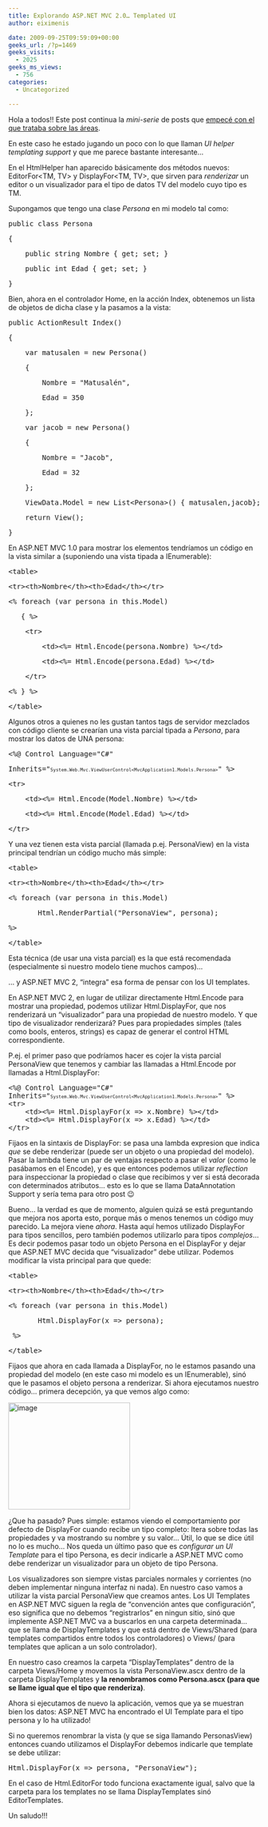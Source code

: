 ```yaml
---
title: Explorando ASP.NET MVC 2.0… Templated UI
author: eiximenis

date: 2009-09-25T09:59:09+00:00
geeks_url: /?p=1469
geeks_visits:
  - 2025
geeks_ms_views:
  - 756
categories:
  - Uncategorized

---
```

Hola a todos!! Este post continua la _mini-serie_ de posts que [empecé con el que trataba sobre las áreas][1].

En este caso he estado jugando un poco con lo que llaman _UI helper templating support_ y que me parece bastante interesante…

En el HtmlHelper han aparecido básicamente dos métodos nuevos: EditorFor<TM, TV> y DisplayFor<TM, TV>, que sirven para _renderizar_ un editor o un visualizador para el tipo de datos TV del modelo cuyo tipo es TM.

Supongamos que tengo una clase _Persona_ en mi modelo tal como:

<div class="csharpcode">
  <pre class="alt"><span class="kwrd">public</span> <span class="kwrd">class</span> Persona</pre>
  
  <pre>{</pre>
  
  <pre class="alt">    <span class="kwrd">public</span> <span class="kwrd">string</span> Nombre { get; set; }</pre>
  
  <pre>    <span class="kwrd">public</span> <span class="kwrd">int</span> Edad { get; set; }</pre>
  
  <pre class="alt">}</pre>
</div>

Bien, ahora en el controlador Home, en la acción Index, obtenemos un lista de objetos de dicha clase y la pasamos a la vista:

<div class="csharpcode">
  <pre class="alt"><span class="kwrd">public</span> ActionResult Index()</pre>
  
  <pre>{</pre>
  
  <pre class="alt">    var matusalen = <span class="kwrd">new</span> Persona()</pre>
  
  <pre>    {</pre>
  
  <pre class="alt">        Nombre = <span class="str">"Matusalén"</span>,</pre>
  
  <pre>        Edad = 350</pre>
  
  <pre class="alt">    };</pre>
  
  <pre>    var jacob = <span class="kwrd">new</span> Persona()</pre>
  
  <pre class="alt">    {</pre>
  
  <pre>        Nombre = <span class="str">"Jacob"</span>,</pre>
  
  <pre class="alt">        Edad = 32</pre>
  
  <pre>    };</pre>
  
  <pre class="alt">    ViewData.Model = <span class="kwrd">new</span> List&lt;Persona&gt;() { matusalen,jacob};</pre>
  
  <pre>    <span class="kwrd">return</span> View();</pre>
  
  <pre class="alt">}</pre>
</div>

En ASP.NET MVC 1.0 para mostrar los elementos tendríamos un código en la vista similar a (suponiendo una vista tipada a IEnumerable<Persona>):

<div class="csharpcode">
  <pre class="alt"><span class="kwrd">&lt;</span><span class="html">table</span><span class="kwrd">&gt;</span></pre>
  
  <pre><span class="kwrd">&lt;</span><span class="html">tr</span><span class="kwrd">&gt;&lt;</span><span class="html">th</span><span class="kwrd">&gt;</span>Nombre<span class="kwrd">&lt;/</span><span class="html">th</span><span class="kwrd">&gt;&lt;</span><span class="html">th</span><span class="kwrd">&gt;</span>Edad<span class="kwrd">&lt;/</span><span class="html">th</span><span class="kwrd">&gt;&lt;/</span><span class="html">tr</span><span class="kwrd">&gt;</span></pre>
  
  <pre class="alt"><span class="asp">&lt;%</span> <span class="kwrd">foreach</span> (var persona <span class="kwrd">in</span> <span class="kwrd">this</span>.Model)</pre>
  
  <pre>   { <span class="asp">%&gt;</span></pre>
  
  <pre class="alt">    <span class="kwrd">&lt;</span><span class="html">tr</span><span class="kwrd">&gt;</span></pre>
  
  <pre>        <span class="kwrd">&lt;</span><span class="html">td</span><span class="kwrd">&gt;</span><span class="asp">&lt;%</span>= Html.Encode(persona.Nombre) <span class="asp">%&gt;</span><span class="kwrd">&lt;/</span><span class="html">td</span><span class="kwrd">&gt;</span></pre>
  
  <pre class="alt">        <span class="kwrd">&lt;</span><span class="html">td</span><span class="kwrd">&gt;</span><span class="asp">&lt;%</span>= Html.Encode(persona.Edad) <span class="asp">%&gt;</span><span class="kwrd">&lt;/</span><span class="html">td</span><span class="kwrd">&gt;</span></pre>
  
  <pre>    <span class="kwrd">&lt;/</span><span class="html">tr</span><span class="kwrd">&gt;</span></pre>
  
  <pre class="alt"><span class="asp">&lt;%</span> } <span class="asp">%&gt;</span></pre>
  
  <pre><span class="kwrd">&lt;/</span><span class="html">table</span><span class="kwrd">&gt;</span></pre>
</div>

Algunos otros a quienes no les gustan tantos tags de servidor mezclados con código cliente se crearían una vista parcial tipada a _Persona_, para mostrar los datos de UNA persona:

<div class="csharpcode">
  <pre class="alt">&lt;%@ Control Language=<span class="str">"C#"</span> </pre>
  
  <pre>Inherits=<span class="str">"<font size="1">System.Web.Mvc.ViewUserControl&lt;MvcApplication1.Models.Persona&gt;</font>"</span> %&gt;</pre>
  
  <pre class="alt">&lt;tr&gt;</pre>
  
  <pre>    &lt;td&gt;&lt;%= Html.Encode(Model.Nombre) %&gt;&lt;/td&gt;</pre>
  
  <pre class="alt">    &lt;td&gt;&lt;%= Html.Encode(Model.Edad) %&gt;&lt;/td&gt;</pre>
  
  <pre>&lt;/tr&gt;</pre>
</div>

Y una vez tienen esta vista parcial (llamada p.ej. PersonaView) en la vista principal tendrían un código mucho más simple:

<div class="csharpcode">
  <pre class="alt"><span class="kwrd">&lt;</span><span class="html">table</span><span class="kwrd">&gt;</span></pre>
  
  <pre><span class="kwrd">&lt;</span><span class="html">tr</span><span class="kwrd">&gt;&lt;</span><span class="html">th</span><span class="kwrd">&gt;</span>Nombre<span class="kwrd">&lt;/</span><span class="html">th</span><span class="kwrd">&gt;&lt;</span><span class="html">th</span><span class="kwrd">&gt;</span>Edad<span class="kwrd">&lt;/</span><span class="html">th</span><span class="kwrd">&gt;&lt;/</span><span class="html">tr</span><span class="kwrd">&gt;</span></pre>
  
  <pre class="alt"><span class="asp">&lt;%</span> <span class="kwrd">foreach</span> (var persona <span class="kwrd">in</span> <span class="kwrd">this</span>.Model)</pre>
  
  <pre>       Html.RenderPartial(<span class="str">"PersonaView"</span>, persona);</pre>
  
  <pre class="alt"><span class="asp">%&gt;</span></pre>
  
  <pre><span class="kwrd">&lt;/</span><span class="html">table</span><span class="kwrd">&gt;</span></pre>
</div>

Esta técnica (de usar una vista parcial) es la que está recomendada (especialmente si nuestro modelo tiene muchos campos)…

… y ASP.NET MVC 2, “integra” esa forma de pensar con los UI templates.

En ASP.NET MVC 2, en lugar de utilizar directamente Html.Encode para mostrar una propiedad, podemos utilizar Html.DisplayFor, que nos renderizará un “visualizador” para una propiedad de nuestro modelo. Y que tipo de visualizador renderizará? Pues para propiedades simples (tales como bools, enteros, strings) es capaz de generar el control HTML correspondiente.

P.ej. el primer paso que podríamos hacer es cojer la vista parcial PersonaView que tenemos y cambiar las llamadas a Html.Encode por llamadas a Html.DisplayFor:

<pre class="csharpcode"><span class="asp">&lt;%@ Control Language="C#"
Inherits="<font size="1">System.Web.Mvc.ViewUserControl&lt;MvcApplication1.Models.Persona&gt;</font>" %&gt;</span>
<span class="kwrd">&lt;</span><span class="html">tr</span><span class="kwrd">&gt;</span>
    <span class="kwrd">&lt;</span><span class="html">td</span><span class="kwrd">&gt;</span><span class="asp">&lt;%</span>= Html.DisplayFor(x =&gt; x.Nombre) <span class="asp">%&gt;</span><span class="kwrd">&lt;/</span><span class="html">td</span><span class="kwrd">&gt;</span>
    <span class="kwrd">&lt;</span><span class="html">td</span><span class="kwrd">&gt;</span><span class="asp">&lt;%</span>= Html.DisplayFor(x =&gt; x.Edad) <span class="asp">%&gt;</span><span class="kwrd">&lt;/</span><span class="html">td</span><span class="kwrd">&gt;</span>
<span class="kwrd">&lt;/</span><span class="html">tr</span><span class="kwrd">&gt;</span></pre>

Fijaos en la sintaxis de DisplayFor: se pasa una lambda expresion que indica _que_ se debe renderizar (puede ser un objeto o una propiedad del modelo). Pasar la lambda tiene un par de ventajas respecto a pasar el _valor_ (como le pasábamos en el Encode), y es que entonces podemos utilizar _reflection_ para inspeccionar la propiedad o clase que recibimos y ver si está decorada con determinados atributos… esto es lo que se llama DataAnnotation Support y sería tema para otro post 😉

Bueno… la verdad es que de momento, alguien quizá se está preguntando que mejora nos aporta esto, porque más o menos tenemos un código muy parecido. La mejora viene _ahora_. Hasta aquí hemos utilizado DisplayFor para tipos sencillos, pero también podemos utilizarlo para tipos _complejos_… Es decir podemos pasar todo un objeto Persona en el DisplayFor y dejar que ASP.NET MVC decida que “visualizador” debe utilizar. Podemos modificar la vista principal para que quede:

<div class="csharpcode">
  <pre class="alt"><span class="kwrd">&lt;</span><span class="html">table</span><span class="kwrd">&gt;</span></pre>
  
  <pre><span class="kwrd">&lt;</span><span class="html">tr</span><span class="kwrd">&gt;&lt;</span><span class="html">th</span><span class="kwrd">&gt;</span>Nombre<span class="kwrd">&lt;/</span><span class="html">th</span><span class="kwrd">&gt;&lt;</span><span class="html">th</span><span class="kwrd">&gt;</span>Edad<span class="kwrd">&lt;/</span><span class="html">th</span><span class="kwrd">&gt;&lt;/</span><span class="html">tr</span><span class="kwrd">&gt;</span></pre>
  
  <pre class="alt"><span class="asp">&lt;%</span> <span class="kwrd">foreach</span> (var persona <span class="kwrd">in</span> <span class="kwrd">this</span>.Model)</pre>
  
  <pre>       Html.DisplayFor(x =&gt; persona);</pre>
  
  <pre class="alt"> <span class="asp">%&gt;</span></pre>
  
  <pre><span class="kwrd">&lt;/</span><span class="html">table</span><span class="kwrd">&gt;</span></pre>
</div>

Fijaos que ahora en cada llamada a DisplayFor, no le estamos pasando una propiedad del modelo (en este caso mi modelo es un IEnumerable<Persona>), sinó que le pasamos el objeto persona a renderizar. Si ahora ejecutamos nuestro código… primera decepción, ya que vemos algo como:

[<img style="border-bottom: 0px; border-left: 0px; display: inline; border-top: 0px; border-right: 0px" title="image" border="0" alt="image" src="http://geeks.ms/cfs-file.ashx/__key/CommunityServer.Blogs.Components.WeblogFiles/etomas/image_5F00_thumb_5F00_442EB594.png" width="244" height="214" />][2] 

¿Que ha pasado? Pues simple: estamos viendo el comportamiento por defecto de DisplayFor cuando recibe un tipo completo: Itera sobre todas las propiedades y va mostrando su nombre y su valor… Útil, lo que se dice útil no lo es mucho… Nos queda un último paso que es _configurar un UI Template_ para el tipo Persona, es decir indicarle a ASP.NET MVC como debe renderizar un visualizador para un objeto de tipo Persona.

Los visualizadores son siempre vistas parciales normales y corrientes (no deben implementar ninguna interfaz ni nada). En nuestro caso vamos a utilizar la vista parcial PersonaView que creamos antes. Los UI Templates en ASP.NET MVC siguen la regla de “convención antes que configuración”, eso significa que no debemos “registrarlos” en ningun sitio, sinó que implemente ASP.NET MVC va a buscarlos en una carpeta determinada… que se llama de DisplayTemplates y que está dentro de Views/Shared (para templates compartidos entre todos los controladores) o Views/<Controler> (para templates que aplican a un solo controlador).

En nuestro caso creamos la carpeta “DisplayTemplates” dentro de la carpeta Views/Home y movemos la vista PersonaView.ascx dentro de la carpeta DisplayTemplates y **la renombramos como Persona.ascx (para que se llame igual que el tipo que renderiza)**.

Ahora si ejecutamos de nuevo la aplicación, vemos que ya se muestran bien los datos: ASP.NET MVC ha encontrado el UI Template para el tipo persona y lo ha utilizado!

Si no queremos renombrar la vista (y que se siga llamando PersonasView) entonces cuando utilizamos el DisplayFor debemos indicarle que template se debe utilizar:

<div class="csharpcode">
  <pre class="alt">Html.DisplayFor(x =<span class="kwrd">&gt;</span> persona, "PersonaView");</pre>
</div></p> 

En el caso de Html.EditorFor todo funciona exactamente igual, salvo que la carpeta para los templates no se llama DisplayTemplates sinó EditorTemplates.

Un saludo!!!

 [1]: http://geeks.ms/blogs/etomas/archive/2009/09/22/explorando-asp-net-mvc-2-0-225-reas.aspx
 [2]: http://geeks.ms/cfs-file.ashx/__key/CommunityServer.Blogs.Components.WeblogFiles/etomas/image_5F00_52D44017.png